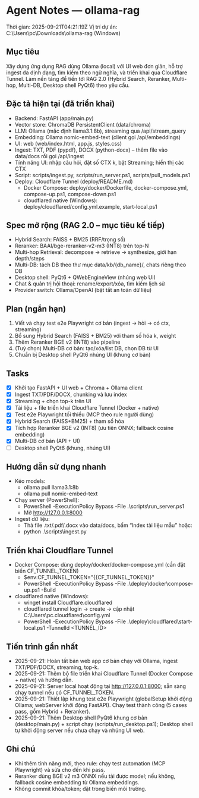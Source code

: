 # Agent Notes — ollama-rag

Thời gian: 2025-09-21T04:21:19Z
Vị trí dự án: C:\Users\pc\Downloads\ollama-rag (Windows)

## Mục tiêu
Xây dựng ứng dụng RAG dùng Ollama (local) với UI web đơn giản, hỗ trợ ingest đa định dạng, tìm kiếm theo ngữ nghĩa, và triển khai qua Cloudflare Tunnel. Làm nền tảng để tiến tới RAG 2.0 (Hybrid Search, Reranker, Multi-hop, Multi-DB, Desktop shell PyQt6) theo yêu cầu.

## Đặc tả hiện tại (đã triển khai)
- Backend: FastAPI (app/main.py)
- Vector store: ChromaDB PersistentClient (data/chroma)
- LLM: Ollama (mặc định llama3.1:8b), streaming qua /api/stream_query
- Embedding: Ollama nomic-embed-text (client gọi /api/embeddings)
- UI: web (web/index.html, app.js, styles.css)
- Ingest: TXT, PDF (pypdf), DOCX (python-docx) – thêm file vào data/docs rồi gọi /api/ingest
- Tính năng UI: nhập câu hỏi, đặt số CTX k, bật Streaming; hiển thị các CTX
- Script: scripts/ingest.py, scripts/run_server.ps1, scripts/pull_models.ps1
- Deploy: Cloudflare Tunnel (deploy/README.md)
  - Docker Compose: deploy/docker/Dockerfile, docker-compose.yml, compose-up.ps1, compose-down.ps1
  - cloudflared native (Windows): deploy/cloudflared/config.yml.example, start-local.ps1

## Spec mở rộng (RAG 2.0 – mục tiêu kế tiếp)
- Hybrid Search: FAISS + BM25 (RRF/trọng số)
- Reranker: BAAI/bge-reranker-v2-m3 (INT8) trên top-N
- Multi-hop Retrieval: decompose → retrieve → synthesize, giới hạn depth/steps
- Multi-DB: tách DB theo thư mục data/kb/{db_name}/, chats riêng theo DB
- Desktop shell: PyQt6 + QWebEngineView (nhúng web UI)
- Chat & quản trị hội thoại: rename/export/xóa, tìm kiếm lịch sử
- Provider switch: Ollama/OpenAI (bật tắt an toàn dữ liệu)

## Plan (ngắn hạn)
1) Viết và chạy test e2e Playwright cơ bản (ingest → hỏi → có ctx, streaming)
2) Bổ sung Hybrid Search (FAISS + BM25) với tham số hóa k, weight
3) Thêm Reranker BGE v2 (INT8) vào pipeline
4) (Tuỳ chọn) Multi-DB cơ bản: tạo/xóa/list DB, chọn DB từ UI
5) Chuẩn bị Desktop shell PyQt6 nhúng UI (khung cơ bản)

## Tasks
- [x] Khởi tạo FastAPI + UI web + Chroma + Ollama client
- [x] Ingest TXT/PDF/DOCX, chunking và lưu index
- [x] Streaming + chọn top-k trên UI
- [x] Tài liệu + file triển khai Cloudflare Tunnel (Docker + native)
- [x] Test e2e Playwright tối thiểu (MCP theo rule người dùng)
- [x] Hybrid Search (FAISS+BM25) + tham số hóa
- [x] Tích hợp Reranker BGE v2 (INT8) (ưu tiên ONNX; fallback cosine embedding)
- [x] Multi-DB cơ bản (API + UI)
- [ ] Desktop shell PyQt6 (khung, nhúng UI)

## Hướng dẫn sử dụng nhanh
- Kéo models:
  - ollama pull llama3.1:8b
  - ollama pull nomic-embed-text
- Chạy server (PowerShell):
  - PowerShell -ExecutionPolicy Bypass -File .\scripts\run_server.ps1
  - Mở http://127.0.0.1:8000
- Ingest dữ liệu:
  - Thả file .txt/.pdf/.docx vào data/docs, bấm “Index tài liệu mẫu” hoặc:
  - python .\scripts\ingest.py

## Triển khai Cloudflare Tunnel
- Docker Compose: dùng deploy/docker/docker-compose.yml (cần đặt biến CF_TUNNEL_TOKEN)
  - $env:CF_TUNNEL_TOKEN="{{CF_TUNNEL_TOKEN}}"
  - PowerShell -ExecutionPolicy Bypass -File .\deploy\docker\compose-up.ps1 -Build
- cloudflared native (Windows):
  - winget install Cloudflare.cloudflared
  - cloudflared tunnel login → create → cập nhật C:\Users\pc\.cloudflared\config.yml
  - PowerShell -ExecutionPolicy Bypass -File .\deploy\cloudflared\start-local.ps1 -TunnelId <TUNNEL_ID>

## Tiến trình gần nhất
- 2025-09-21: Hoàn tất bản web app cơ bản chạy với Ollama, ingest TXT/PDF/DOCX, streaming, top-k.
- 2025-09-21: Thêm bộ file triển khai Cloudflare Tunnel (Docker Compose + native) và hướng dẫn.
- 2025-09-21: Server local hoạt động tại http://127.0.0.1:8000; sẵn sàng chạy tunnel nếu có CF_TUNNEL_TOKEN.
- 2025-09-21: Thiết lập khung test e2e Playwright (globalSetup khởi động Ollama; webServer khởi động FastAPI). Chạy test thành công (5 cases pass, gồm Hybrid + Reranker).
- 2025-09-21: Thêm Desktop shell PyQt6 khung cơ bản (desktop/main.py) + script chạy (scripts/run_desktop.ps1); Desktop shell tự khởi động server nếu chưa chạy và nhúng UI web.

## Ghi chú
- Khi thêm tính năng mới, theo rule: chạy test automation (MCP Playwright) và sửa cho đến khi pass.
- Reranker dùng BGE v2 m3 ONNX nếu tải được model; nếu không, fallback cosine embedding từ Ollama embeddings.
- Không commit khóa/token; đặt trong biến môi trường.
